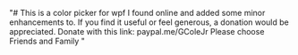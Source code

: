 "# This is a color picker for wpf I found online and added some minor enhancements to. If you find it useful or feel generous, a donation would be appreciated. Donate with this link: paypal.me/GColeJr Please choose Friends and Family " 
